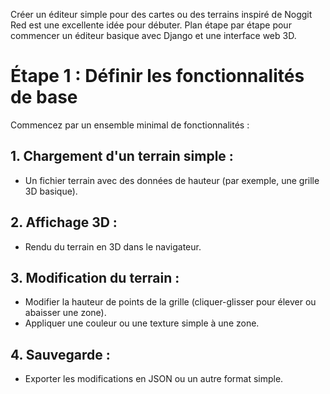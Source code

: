 Créer un éditeur simple pour des cartes ou des terrains inspiré de Noggit Red est une excellente idée pour débuter. 
Plan étape par étape pour commencer un éditeur basique avec Django et une interface web 3D.
# Étape 1 : Définir les fonctionnalités de base
Commencez par un ensemble minimal de fonctionnalités :
## 1. Chargement d'un terrain simple : 
- Un fichier terrain avec des données de hauteur (par exemple, une grille 3D basique).
## 2. Affichage 3D : 
- Rendu du terrain en 3D dans le navigateur.
## 3. Modification du terrain :
- Modifier la hauteur de points de la grille (cliquer-glisser pour élever ou abaisser une zone).
- Appliquer une couleur ou une texture simple à une zone.
## 4. Sauvegarde :
- Exporter les modifications en JSON ou un autre format simple.

